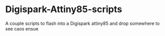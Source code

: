 # Digispark-Attiny85-scripts
A couple scripts to flash into a Digispark attiny85 and drop somewhere to see caos ensue
